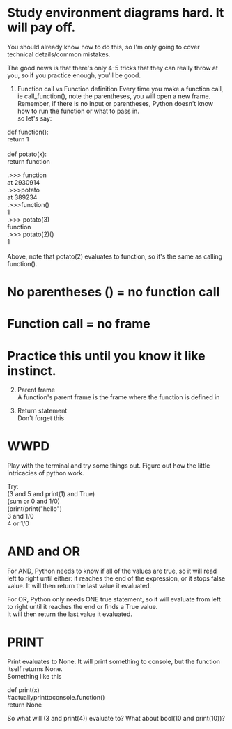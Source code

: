 
# Study environment diagrams hard. It will pay off.
You should already know how to do this, so I'm only going to cover technical details/common mistakes.

The good news is that there's only 4-5 tricks that they can really throw at you, so if you practice enough, you'll be good.

1. Function call vs Function definition
Every time you make a function call, ie call_function(),  note the parentheses, you will open a new frame. Remember, if there
is no input or parentheses, Python doesn't know how to run the function or what to pass in.  
so let's say:

def function(): <br />
  return 1 <br />
  <br />
def potato(x): <br />
  return function <br />
  
.>>> function <br />
<function> at 2930914 <br />
.>>>potato <br />
<function> at 389234 <br />
.>>>function() <br />
1 <br />
.>>> potato(3) <br />
function <br />
.>>> potato(2)() <br />
1 <br />
 <br />
Above, note that potato(2) evaluates to function, so it's the same as calling function().
# No parentheses () = no function call
# Function call = no frame
# Practice this until you know it like instinct.

2. Parent frame  
A function's parent frame is the frame where the function is defined in  

3. Return statement  
Don't forget this

# WWPD   
Play with the terminal and try some things out.  Figure out how the little intricacies of python work.  


Try:  
(3 and 5 and print(1) and True)  
(sum or 0 and 1/0)  
(print(print("hello")  
3 and 1/0  
4 or 1/0  


# AND and OR  

For AND, Python needs to know if all of the values are true, so it will read left to right until either: it reaches the end of 
the expression, or it  stops false value.   It will then return the last value it evaluated.

For OR, Python only needs ONE true statement, so it will evaluate from left to right until it reaches the end or finds a True value.  
It will then return the last value it evaluated.  

# PRINT

Print evaluates to None.  It will print something to console, but the function itself returns None.   
Something like this  
 
def print(x)  
  #actuallyprinttoconsole.function()  
  return None  
  
So what will (3 and print(4)) evaluate to? What about bool(10 and print(10))?  






